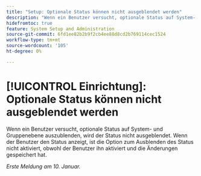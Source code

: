 ```yaml
---
title: "Setup: Optionale Status können nicht ausgeblendet werden"
description: "Wenn ein Benutzer versucht, optionale Status auf System- und Gruppenebene auszublenden, wird der Status nicht ausgeblendet. Wenn der Benutzer den Status anzeigt, ist die Option zum Ausblenden des Status nicht aktiviert, obwohl der Benutzer ihn aktiviert und die Änderungen gespeichert hat."
hidefromtoc: true
feature: System Setup and Administration
source-git-commit: 6fd1ee82b2b9f2cb4ee88d8cd2b769114cec1524
workflow-type: tm+mt
source-wordcount: '105'
ht-degree: 0%

---
```



# [!UICONTROL Einrichtung]: Optionale Status können nicht ausgeblendet werden

Wenn ein Benutzer versucht, optionale Status auf System- und Gruppenebene auszublenden, wird der Status nicht ausgeblendet. Wenn der Benutzer den Status anzeigt, ist die Option zum Ausblenden des Status nicht aktiviert, obwohl der Benutzer ihn aktiviert und die Änderungen gespeichert hat.

_Erste Meldung am 10. Januar._
